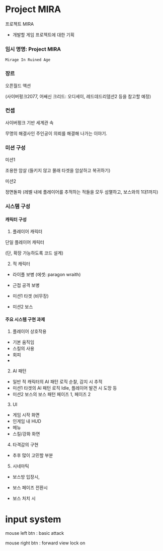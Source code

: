 # Project MIRA
 프로젝트 MIRA
- 개발할 게임 프로젝트에 대한 기획

### 임시 명명: Project MIRA

`Mirage In Ruined Age`

### 장르

오픈월드 액션

(사이버펑크2077, 어쌔신 크리드: 오디세이, 레드데드리뎀션2 등을 참고할 예정)


### 컨셉

사이버펑크 기반 세계관 속

무명의 해결사인 주인공이 의뢰를 해결해 나가는 이야기.


### 미션 구성

미션1

조용한 암살
(들키지 않고 몰래 타겟을 암살하고 복귀하기)

미션2

정면돌파
(레벨 내에 플레이어를 추적하는 적들을 모두 섬멸하고, 보스와의 1대1까지)


### 시스템 구성

#### 캐릭터 구성

1) 플레이어 캐릭터

단일 플레이어 캐릭터

(단, 확장 가능하도록 코드 설계)


2) 적 캐릭터

- 라이플 보병
(에셋: paragon wraith)

- 근접 공격 보병

- 미션1 타겟 (비무장)

- 미션2 보스


#### 주요 시스템 구현 과제

1) 플레이어 상호작용

- 기본 움직임
- 스킬의 사용
- 회피
- 

2) AI 패턴

- 일반 적 캐릭터의 AI 패턴 로직
순찰, 감지 시 추적
- 미션1 타겟의 AI 패턴 로직
Idle, 플레이어 발견 시 도망 등
- 미션2 보스의 보스 패턴
페이즈 1, 페이즈 2

3) UI

- 게임 시작 화면
- 인게임 내 HUD
- 메뉴
- 스킬/강화 화면


4) 타격감의 구현

- 추후 많이 고민할 부분

5) 시네마틱



- 보스방 입장시,

- 보스 페이즈 전환시

- 보스 처치 시




# input system

mouse left btn : basic attack

mouse right btn : forward view lock on